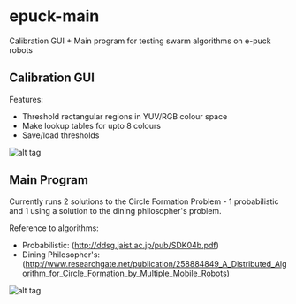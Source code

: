 epuck-main
==========

Calibration GUI + Main program for testing swarm algorithms on e-puck robots

Calibration GUI
---------------
Features:
 - Threshold rectangular regions in YUV/RGB colour space
 - Make lookup tables for upto 8 colours
 - Save/load thresholds

![alt tag](https://raw.github.com/apoorvumang/epuck-main/master/screenshot-calibGUI.png)

Main Program
---------------

Currently runs 2 solutions to the Circle Formation Problem - 1 probabilistic and 1 using a solution to the dining philosopher's problem. 

Reference to algorithms:

 - Probabilistic: (http://ddsg.jaist.ac.jp/pub/SDK04b.pdf)
 - Dining Philosopher's: (http://www.researchgate.net/publication/258884849_A_Distributed_Algorithm_for_Circle_Formation_by_Multiple_Mobile_Robots)

![alt tag](https://raw.github.com/apoorvumang/epuck-main/master/screenshot-cfp.png)
